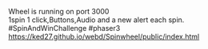 Wheel is running on port 3000 <br />
1spin 1 click,Buttons,Audio and a new alert each spin. <br />
#SpinAndWinChallenge #phaser3 <br />
https://ked27.github.io/webd/Spinwheel/public/index.html

